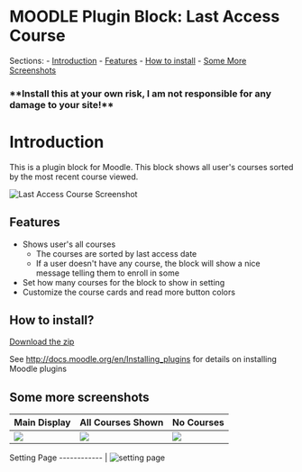 

# MOODLE Plugin Block: Last Access Course

Sections:
	- [Introduction](#introduction)
	- [Features](#features)
	- [How to install](#how-to-install)
	- [Some More Screenshots](#some-more-screenshots)

### **\**Install this at your own risk, I am not responsible for any damage to your site!**\**

# Introduction
This is a plugin block for Moodle. This block shows all user's courses sorted by the most recent course viewed.
 
![Last Access Course Screenshot](https://i.ibb.co/syjB5QH/Screen-Shot-2021-06-19-at-10-47-56-AM.png)

## Features

 - Shows user's all courses
	 - The courses are sorted by last access date 
	 - If a user doesn't have any course, the block will show a nice message telling them to enroll in some
- Set how many courses for the block to  show in setting
 - Customize the course cards and read more button colors

## How to install?

[Download the zip](https://github.com/CaptKraken/moodle-block-last-access-course/raw/master/last_access_course.zip)

See http://docs.moodle.org/en/Installing_plugins for details on installing Moodle plugins

## Some more screenshots

Main Display | All Courses Shown | No Courses
------------ | ------------- | ----------
<img src="https://i.ibb.co/LP4Qt4H/Screen-Shot-2021-06-19-at-11-20-27-AM.png"> | <img src="https://i.ibb.co/Cww7yf0/Screen-Shot-2021-06-19-at-11-21-56-AM.png"> | <img src="https://i.ibb.co/nCNMSmC/Screen-Shot-2021-06-19-at-1-32-29-PM.png">


Setting Page
------------ |
![setting page](https://i.ibb.co/kDzNRnP/Screen-Shot-2021-06-19-at-11-43-09-AM.png)
